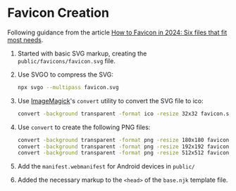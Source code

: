 # Favicon Creation

Following guidance from the article [How to Favicon in 2024: Six files that fit most needs](https://evilmartians.com/chronicles/how-to-favicon-in-2021-six-files-that-fit-most-needs).

1. Started with basic SVG markup, creating the `public/favicons/favicon.svg` file.

2. Use SVGO to compress the SVG:

   ```bash
   npx svgo --multipass favicon.svg
   ```

3. Use [ImageMagick](https://imagemagick.org/index.php)'s `convert` utility to convert the SVG file to ico:

   ```bash
   convert -background transparent -format ico -resize 32x32 favicon.svg favicon.ico
   ```

4. Use `convert` to create the following PNG files:

   ```bash
   convert -background transparent -format png -resize 180x180 favicon.svg apple-touch-icon.png
   convert -background transparent -format png -resize 192x192 favicon.svg icon-192.png
   convert -background transparent -format png -resize 512x512 favicon.svg icon-512.png
   ```

5. Add the `manifest.webmanifest` for Android devices in `public/`

6. Added the necessary markup to the `<head>` of the `base.njk` template file.
